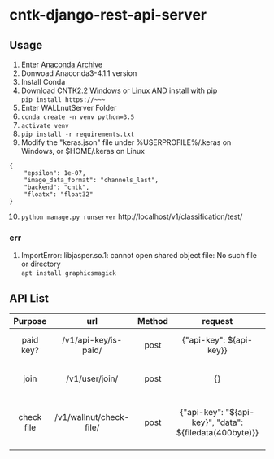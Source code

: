 # cntk-django-rest-api-server

## Usage
1. Enter [Anaconda Archive](https://repo.continuum.io/archive/)
2. Donwoad Anaconda3-4.1.1 version
3. Install Conda
4. Download CNTK2.2 [Windows](https://docs.microsoft.com/en-us/cognitive-toolkit/setup-windows-python?tabs=cntkpy22) or [Linux](https://docs.microsoft.com/en-us/cognitive-toolkit/setup-linux-python?tabs=cntkpy22) AND install with pip<br>
```pip install https://~~~```
5. Enter WALLnutServer Folder
6. ```conda create -n venv python=3.5```
7. ```activate venv```
8. ```pip install -r requirements.txt```
9. Modify the "keras.json" file under %USERPROFILE%/.keras on Windows, or $HOME/.keras on Linux
```
{
    "epsilon": 1e-07, 
    "image_data_format": "channels_last", 
    "backend": "cntk", 
    "floatx": "float32" 
}
```
10. ```python manage.py runserver```
http://localhost/v1/classification/test/

### err
1. ImportError: libjasper.so.1: cannot open shared object file: No such file or directory<br>
```apt install graphicsmagick```
## API List

| Purpose | url | Method | request | response |
|:-----------:|:------------:|:------:|:------------:|:------------:|
| paid key? | /v1/api-key/is-paid/ | post | {"api-key": ${api-key}} | {"state": "OK", "is-paid": ${boolean}} |
| join | /v1/user/join/ | post | {} | {"state": "OK", "api-key": ${api-key}} |
| check file | /v1/wallnut/check-file/ | post | {"api-key": "${api-key}", "data": ${filedata(400byte)}} | {"state": "OK", "is-infected": ${boolean}, "aes128_key": ${aes128_key} |
